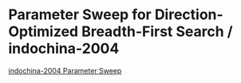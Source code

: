 # Parameter Sweep for Direction-Optimized Breadth-First Search / indochina-2004

[indochina-2004 Parameter Sweep](https://raw.githubusercontent.com/gunrock/io/master/plots/gunrock_dobfs_heatmaps_indochina-2004_do_ab_table.html ':include :type=markdown')
